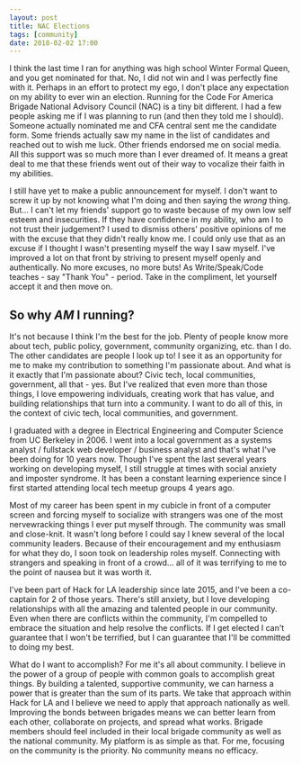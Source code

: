 ```yaml
---
layout: post
title: NAC Elections
tags: [community]
date: 2018-02-02 17:00
---
```


I think the last time I ran for anything was high school Winter Formal Queen, and you get nominated for that.  No, I did not win and I was perfectly fine with it.  Perhaps in an effort to protect my ego, I don't place any expectation on my ability to ever win an election.  Running for the Code For America Brigade National Advisory Council (NAC) is a tiny bit different.  I had a few people asking me if I was planning to run (and then they told me I should).  Someone actually nominated me and CFA central sent me the candidate form.  Some friends actually saw my name in the list of candidates and reached out to wish me luck.  Other friends endorsed me on social media.  All this support was so much more than I ever dreamed of.  It means a great deal to me that these friends went out of their way to vocalize their faith in my abilities.

I still have yet to make a public announcement for myself.  I don't want to screw it up by not knowing what I'm doing and then saying the *wrong* thing.  But... I can't let my friends' support go to waste because of my own low self esteem and insecurities.  If they have confidence in my ability, who am I to not trust their judgement?  I used to dismiss others' positive opinions of me with the excuse that they didn't really know me.  I could only use that as an excuse if I thought I wasn't presenting myself the way I saw myself.  I've improved a lot on that front by striving to present myself openly and authentically.  No more excuses, no more buts!  As Write/Speak/Code teaches - say "Thank You" - period.  Take in the compliment, let yourself accept it and then move on.

## So why *AM* I running?

It's not because I think I'm the best for the job.  Plenty of people know more about tech, public policy, government, community organizing, etc. than I do.  The other candidates are people I look up to!  I see it as an opportunity for me to make my contribution to something I'm passionate about.  And what is it exactly that I'm passionate about?  Civic tech, local communities, government, all that - yes.  But I've realized that even more than those things, I love empowering individuals, creating work that has value, and building relationships that turn into a community.  I want to do all of this, in the context of civic tech, local communities, and government.

I graduated with a degree in Electrical Engineering and Computer Science from UC Berkeley in 2006.  I went into a local government as a systems analyst / fullstack web developer / business analyst and that's what I've been doing for 10 years now.  Though I've spent the last several years working on developing myself, I still struggle at times with social anxiety and imposter syndrome.  It has been a constant learning experience since I first started attending local tech meetup groups 4 years ago.

Most of my career has been spent in my cubicle in front of a computer screen and forcing myself to socialize with strangers was one of the most nervewracking things I ever put myself through.  The community was small and close-knit.  It wasn't long before I could say I knew several of the local community leaders.  Because of their encouragement and my enthusiasm for what they do, I soon took on leadership roles myself.  Connecting with strangers and speaking in front of a crowd... all of it was terrifying to me to the point of nausea but it was worth it.

I've been part of Hack for LA leadership since late 2015, and I've been a co-captain for 2 of those years.  There's still anxiety, but I love developing relationships with all the amazing and talented people in our community.  Even when there are conflicts within the community, I'm compelled to embrace the situation and help resolve the conflicts.  If I get elected I can't guarantee that I won't be terrified, but I can guarantee that I'll be committed to doing my best.

What do I want to accomplish?  For me it's all about community.  I believe in the power of a group of people with common goals to accomplish great things.  By building a talented, supportive community, we can harness a power that is greater than the sum of its parts.  We take that approach within Hack for LA and I believe we need to apply that approach nationally as well.  Improving the bonds between brigades means we can better learn from each other, collaborate on projects, and spread what works.  Brigade members should feel included in their local brigade community as well as the national community.  My platform is as simple as that.  For me, focusing on the community is the priority.  No community means no efficacy.

